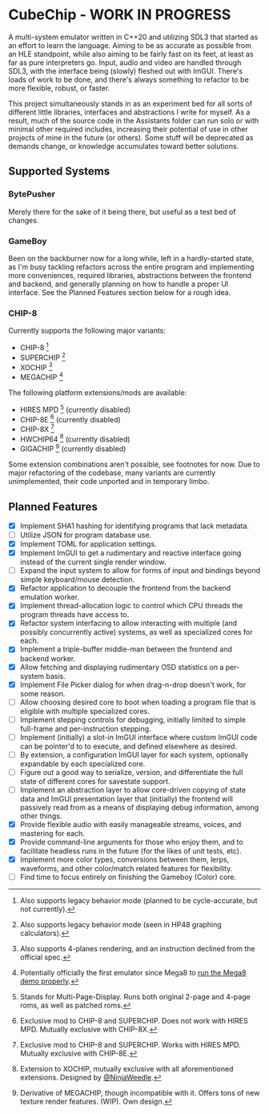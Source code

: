 # CubeChip - WORK IN PROGRESS

A multi-system emulator written in C++20 and utilizing SDL3 that started as an effort to learn the language. Aiming to be as accurate as possible from an HLE standpoint, while also aiming to be fairly fast on its feet, at least as far as pure interpreters go. Input, audio and video are handled through SDL3, with the interface being (slowly) fleshed out with ImGUI. There's loads of work to be done, and there's always something to refactor to be more flexible, robust, or faster.

This project simultaneously stands in as an experiment bed for all sorts of different little libraries, interfaces and abstractions I write for myself. As a result, much of the source code in the Assistants folder can run solo or with minimal other required includes, increasing their potential of use in other projects of mine in the future (or others). Some stuff will be deprecated as demands change, or knowledge accumulates toward better solutions.

## Supported Systems

### BytePusher
Merely there for the sake of it being there, but useful as a test bed of changes.

### GameBoy
Been on the backburner now for a long while, left in a hardly-started state, as I'm busy tackling refactors across the entire program and implementing more conveniences, required libraries, abstractions between the frontend and backend, and generally planning on how to handle a proper UI interface. See the Planned Features section below for a rough idea.

### CHIP-8
Currently supports the following major variants:
- CHIP-8 [^1]
- SUPERCHIP [^2]
- XOCHIP [^3]
- MEGACHIP [^4]

[^1]: Also supports legacy behavior mode (planned to be cycle-accurate, but not currently).
[^2]: Also supports legacy behavior mode (seen in HP48 graphing calculators).
[^3]: Also supports 4-planes rendering, and an instruction declined from the official spec.
[^4]: Potentially officially the first emulator since Mega8 to [run the Mega8 demo properly](https://www.youtube.com/watch?v=Z215BO9Gkko).

The following platform extensions/mods are available:
- HIRES MPD [^5] (currently disabled)
- CHIP-8E [^6] (currently disabled)
- CHIP-8X [^7]
- HWCHIP64 [^8] (currently disabled)
- GIGACHIP [^9] (currently disabled)

Some extension combinations aren't possible, see footnotes for now. Due to major refactoring of the codebase, many variants are currently unimplemented, their code unported and in temporary limbo.

[^5]: Stands for Multi-Page-Display. Runs both original 2-page and 4-page roms, as well as patched roms.
[^6]: Exclusive mod to CHIP-8 and SUPERCHIP. Does not work with HIRES MPD. Mutually exclusive with CHIP-8X.
[^7]: Exclusive mod to CHIP-8 and SUPERCHIP. Works with HIRES MPD. Mutually exclusive with CHIP-8E.
[^8]: Extension to XOCHIP, mutually exclusive with all aforementioned extensions. Designed by [@NinjaWeedle](https://github.com/NinjaWeedle/HyperWaveCHIP-64/tree/master).
[^9]: Derivative of MEGACHIP, though incompatible with it. Offers tons of new texture render features. (WIP). Own design.

## Planned Features

- [x] Implement SHA1 hashing for identifying programs that lack metadata.
- [ ] Utilize JSON for program database use.
- [x] Implement TOML for application settings.
- [x] Implement ImGUI to get a rudimentary and reactive interface going instead of the current single render window.
- [ ] Expand the input system to allow for forms of input and bindings beyond simple keyboard/mouse detection.
- [x] Refactor application to decouple the frontend from the backend emulation worker.
- [x] Implement thread-allocation logic to control which CPU threads the program threads have access to.
- [x] Refactor system interfacing to allow interacting with multiple (and possibly concurrently active) systems, as well as specialized cores for each.
- [x] Implement a triple-buffer middle-man between the frontend and backend worker.
- [x] Allow fetching and displaying rudimentary OSD statistics on a per-system basis.
- [x] Implement File Picker dialog for when drag-n-drop doesn't work, for some reason.
- [ ] Allow choosing desired core to boot when loading a program file that is eligible with multiple specialized cores.
- [ ] Implement stepping controls for debugging, initially limited to simple full-frame and per-instruction stepping.
- [ ] Implement (initially) a slot-in ImGUI interface where custom ImGUI code can be pointer'd to to execute, and defined elsewhere as desired.
- [ ] By extension, a configuration ImGUI layer for each system, optionally expandable by each specialized core.
- [ ] Figure out a good way to serialize, version, and differentiate the full state of different cores for savestate support.
- [ ] Implement an abstraction layer to allow core-driven copying of state data and ImGUI presentation layer that (initially) the frontend will passively read from as a means of displaying debug information, among other things.
- [x] Provide flexible audio with easily manageable streams, voices, and mastering for each.
- [x] Provide command-line arguments for those who enjoy them, and to facilitate headless runs in the future (for the likes of unit tests, etc).
- [x] Implement more color types, conversions between them, lerps, waveforms, and other color/match related features for flexibility.
- [ ] Find time to focus entirely on finishing the Gameboy (Color) core.
